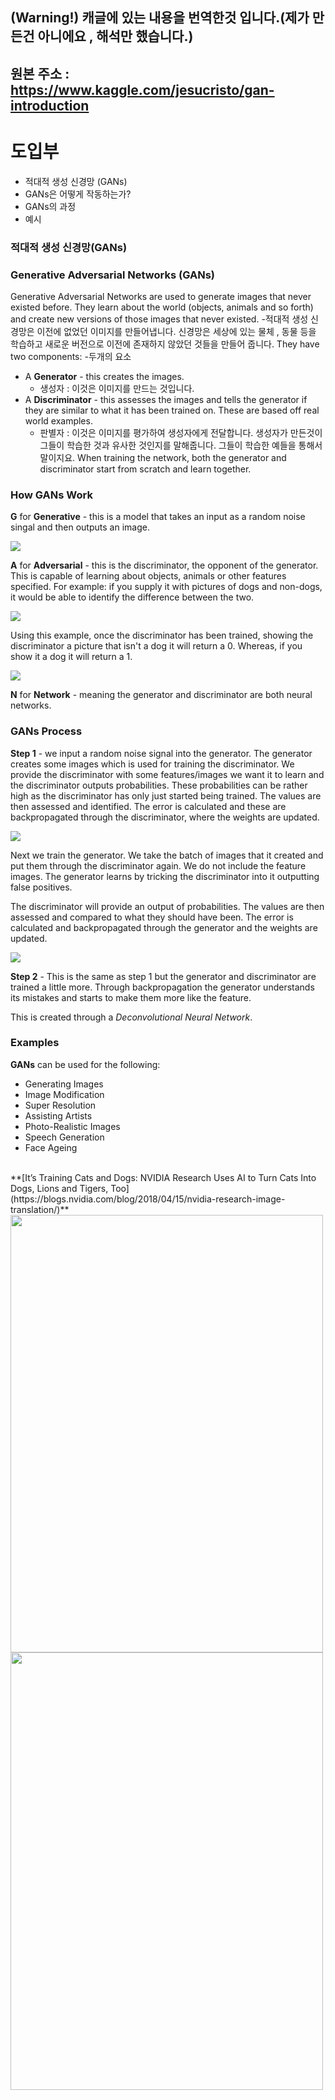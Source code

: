 ## (Warning!) 캐글에 있는 내용을 번역한것 입니다.(제가 만든건 아니에요 , 해석만 했습니다.)
## 원본 주소 : https://www.kaggle.com/jesucristo/gan-introduction

# 도입부

- 적대적 생성 신경망 (GANs)
- GANs은 어떻게 작동하는가?
- GANs의 과정
- 예시

### 적대적 생성 신경망(GANs)
### Generative Adversarial Networks (GANs)

Generative Adversarial Networks are used to generate images that never existed before. They learn about the world (objects, animals and so forth) and create new versions of those images that never existed.
-적대적 생성 신경망은 이전에 없었던 이미지를 만들어냅니다. 신경망은 세상에 있는 물체 , 동물 등을 학습하고 새로운 버전으로 이전에 존재하지 않았던 것들을 만들어 줍니다.
They have two components:
-두개의 요소
- A **Generator** - this creates the images.
  - 생성자 : 이것은 이미지를 만드는 것입니다.
- A **Discriminator** - this assesses the images and tells the generator if they are similar to what it has been trained on. These are based off real world examples.
  - 판별자 : 이것은 이미지를 평가하여 생성자에게 전달합니다. 생성자가 만든것이 그들이 학습한 것과 유사한 것인지를 말해줍니다. 그들이 학습한 예들을 통해서 말이지요.
When training the network, both the generator and discriminator start from scratch and learn together.

### How GANs Work


**G** for **Generative** - this is a model that takes an input as a random noise singal and then outputs an image.

![](https://camo.githubusercontent.com/a2c5a0db812c0ade199e5ccacf86c6cff4db1685/68747470733a2f2f61636975732e636f2e756b2f77702d636f6e74656e742f7468656d65732f61636975732f6d616368696e655f6c6561726e696e672f696d67732f63762f67656e657261746976652e706e67)

**A** for **Adversarial** - this is the discriminator, the opponent of the generator. This is capable of learning about objects, animals or other features specified. For example: if you supply it with pictures of dogs and non-dogs, it would be able to identify the difference between the two.

![](https://camo.githubusercontent.com/96c8ccb9a91b8789106c1b3dfc9d62dde9d3cbe1/68747470733a2f2f61636975732e636f2e756b2f77702d636f6e74656e742f7468656d65732f61636975732f6d616368696e655f6c6561726e696e672f696d67732f63762f6469736372696d696e61746f722d6578616d706c652e706e67)

Using this example, once the discriminator has been trained, showing the discriminator a picture that isn't a dog it will return a 0. Whereas, if you show it a dog it will return a 1.

![](https://camo.githubusercontent.com/8b5978b05b5ab4cd9bfba4819a0f0e09a12c8068/68747470733a2f2f61636975732e636f2e756b2f77702d636f6e74656e742f7468656d65732f61636975732f6d616368696e655f6c6561726e696e672f696d67732f63762f6469736372696d696e61746f722d73636f7265732e706e67)

**N** for **Network** - meaning the generator and discriminator are both neural networks.


### GANs Process

**Step 1** - we input a random noise signal into the generator. The generator creates some images which is used for training the discriminator. We provide the discriminator with some features/images we want it to learn and the discriminator outputs probabilities. These probabilities can be rather high as the discriminator has only just started being trained. The values are then assessed and identified. The error is calculated and these are backpropagated through the discriminator, where the weights are updated.

![](https://camo.githubusercontent.com/a26a06e2437514df1bbd736480f06a86aabebef8/68747470733a2f2f61636975732e636f2e756b2f77702d636f6e74656e742f7468656d65732f61636975732f6d616368696e655f6c6561726e696e672f696d67732f63762f73746570312d6469736372696d696e61746f722e706e67)

Next we train the generator. We take the batch of images that it created and put them through the discriminator again. We do not include the feature images. The generator learns by tricking the discriminator into it outputting false positives.

The discriminator will provide an output of probabilities. The values are then assessed and compared to what they should have been. The error is calculated and backpropagated through the generator and the weights are updated.

![](https://camo.githubusercontent.com/07a68fab0dbea632b29d6186e298a6c05333497c/68747470733a2f2f61636975732e636f2e756b2f77702d636f6e74656e742f7468656d65732f61636975732f6d616368696e655f6c6561726e696e672f696d67732f63762f73746570312d67656e657261746f722e706e67)

**Step 2** - This is the same as step 1 but the generator and discriminator are trained a little more. Through backpropagation the generator understands its mistakes and starts to make them more like the feature.

This is created through a *Deconvolutional Neural Network*.

### Examples

**GANs** can be used for the following:

- Generating Images
- Image Modification
- Super Resolution
- Assisting Artists
- Photo-Realistic Images
- Speech Generation
- Face Ageing

<br>
**[It’s Training Cats and Dogs: NVIDIA Research Uses AI to Turn Cats Into Dogs, Lions and Tigers, Too](https://blogs.nvidia.com/blog/2018/04/15/nvidia-research-image-translation/)**
<img src="https://blogs.nvidia.com/wp-content/uploads/2018/04/cats-dogs-nvresearch1.png" height="700" width="500">
<br>
<img src="https://cdn-images-1.medium.com/max/800/1*HaExieykcOT5oI2_xKisrQ.png" height="700" width="500">
